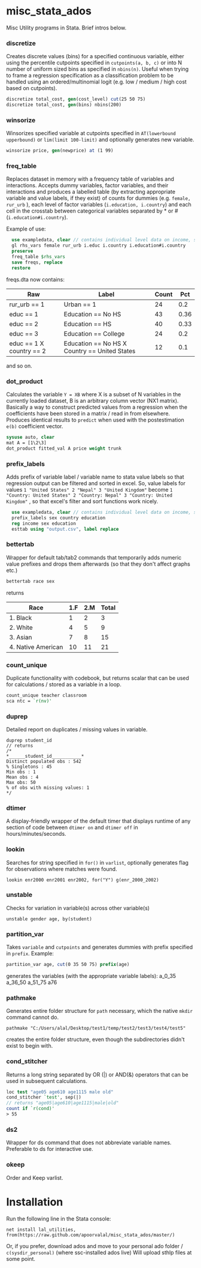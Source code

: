 # misc_stata_ados
Misc Utility programs in Stata. Brief intros below.

### discretize
Creates discrete values (bins) for a specified continuous variable, either using the percentile cutpoints specified in `cutpoints(a, b, c)` or into N number of uniform sized bins as specified in `nbins(n)`.
Useful when trying to frame a regression specification as a classification problem to be handled using an ordered/multinomial logit (e.g. low / medium / high cost based on cutpoints).

```stata
discretize total_cost, gen(cost_level) cut(25 50 75)
discretize total_cost, gen(bins) nbins(200)
```

### winsorize
Winsorizes specified variable at cutpoints specified in `AT(lowerbound upperbound)` or `lim(limit 100-limit)` and optionally generates new variable.

```stata
winsorize price, gen(newprice) at (1 99)
```
### freq_table
Replaces dataset in memory with a frequency table of variables and interactions. Accepts dummy variables, factor variables, and their interactions and produces a labelled table (by extracting appropriate variable and value labels, if they exist) of counts for dummies (e.g. `female, rur_urb` ), each level of factor variables (`i.education, i.country`) and each cell in the crosstab between categorical variables separated by * or # (`i.education#i.country`).

Example of use:
```stata
  use exampledata, clear // contains individual level data on income, sex, education, country, rural/urban location
  gl rhs_vars female rur_urb i.educ i.country i.education#i.country
  preserve
  freq_table $rhs_vars
  save freqs, replace
  restore
```
freqs.dta now contains:

| Raw                       | Label                                         | Count | Pct  |
|---------------------------|-----------------------------------------------|-------|------|
| rur_urb == 1              | Urban == 1                                    | 24    | 0.2  |
| educ == 1                 | Education == No HS                            | 43    | 0.36 |
| educ == 2                 | Education == HS                               | 40    | 0.33 |
| educ == 3                 | Education == College                          | 24    | 0.2  |
| educ == 1 X country == 2  | Education == No HS X Country == United States | 12    | 0.1  |

and so on.

### dot_product

Calculates the variable `Y = XB` where X is a subset of N variables in the currently loaded dataset, B is an arbitrary column vector (NX1 matrix). Basically a way to construct predicted values from a regression when the coefficients have been stored in a matrix / read in from elsewhere. Produces identical results to `predict` when used with the postestimation `e(b)` coefficient vector.

```stata
sysuse auto, clear
mat A = [1\2\3]
dot_product fitted_val A price weight trunk
```

### prefix_labels
Adds prefix of variable label / variable name to stata value labels so that regression output can be filtered and sorted in excel. So, value labels for values `1 "United States" 2 "Nepal" 3 "United Kingdom"` become ` 1 "Country: United States" 2 "Country: Nepal" 3 "Country: United Kingdom" ` , so that excel's filter and sort functions work nicely.

```stata
  use exampledata, clear // contains individual level data on income, sex, education, country, rural/urban location
  prefix_labels sex country education
  reg income sex education
  esttab using "output.csv", label replace
```
### bettertab
Wrapper for default tab/tab2 commands that temporarily adds numeric value prefixes and drops them afterwards (so that they don't affect graphs etc.)
```stata
bettertab race sex
```
returns

| Race                      | 1.F                         | 2.M              | Total    |
|---------------------------|-----------------------------|------------------|----------|
| 1. Black                  | 1                           | 2                |3|
| 2. White                  | 4                           | 5                |9|
| 3. Asian                  | 7                           | 8                |15|
| 4. Native American        | 10                          | 11               |21|

### count_unique
Duplicate functionality with codebook, but returns scalar that can be used for calculations / stored as a variable in a loop.
```stata
count_unique teacher classroom
sca ntc = `r(nv)'
```
### duprep
Detailed report on duplicates / missing values in variable.

```
duprep student_id
// returns
/*
*______student_id___________*
Distinct populated obs : 542
% Singletons : 45
Min obs : 1
Mean obs : 4
Max obs: 50
% of obs with missing values: 1
*/

```

### dtimer
A display-friendly wrapper of the default timer that displays runtime of any section of code between `dtimer on` and `dtimer off` in hours/minutes/seconds.


### lookin
Searches for string specified in `for()` in `varlist`, optionally generates flag for observations where matches were found.
```
lookin enr2000 enr2001 enr2002, for("Y") g(enr_2000_2002)
```
### unstable
Checks for variation in variable(s) across other variable(s)
```
unstable gender age, by(student)
```
### partition_var
Takes `variable` and `cutpoints` and generates dummies with prefix specified in `prefix`. Example:
```stata
partition_var age, cut(0 35 50 75) prefix(age)
```
generates the variables (with the appropriate variable labels):
a_0_35
a_36_50
a_51_75
a76

### pathmake
Generates entire folder structure for `path` necessary, which the native `mkdir` command cannot do.
```
pathmake "C:/Users/alal/Desktop/test1/temp/test2/test3/test4/test5"
```
creates the entire folder structure, even though the subdirectories didn't exist to begin with.

### cond_stitcher
Returns a long string separated by OR (|) or AND(&) operators that can be used in subsequent calculations.

```stata
loc test "age05 age610 age1115 male old"
cond_stitcher `test', sep(|)
// returns "age05|age610|age1115|male|old"
count if `r(cond)'
> 55
```

### ds2
Wrapper for ds command that does not abbreviate variable names. Preferable to ds for interactive use.

### okeep
Order and Keep varlist.


# Installation
Run the following line in the Stata console:

`net install lal_utilities, from(https://raw.github.com/apoorvalal/misc_stata_ados/master/)`

Or, if you prefer, download ados and move to your personal ado folder / `c(sysdir_personal)` (where ssc-installed ados live)
Will upload sthlp files at some point.

